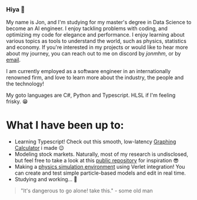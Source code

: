 ### Hiya 👋

My name is Jon, and I'm studying for my master's degree in Data Science to become an AI engineer. I enjoy tackling problems with coding, and optimizing my code for elegance and performance. I enjoy learning about various topics as tools to understand the world, such as physics, statistics and economy. If you're interested in my projects or would like to hear more about my journey, you can reach out to me on discord by <em>jonmhm</em>, or by <a href="jh.tjemsland@gmail.com" target="_blank">email</a>.

I am currently employed as a software engineer in an internationally renowned firm, and love to learn more about the industry, the people and the technology!

My goto languages are C#, Python and Typescript. HLSL if I'm feeling frisky. 😁

# What I have been up to:
- Learning Typescript! Check out this smooth, low-latency [Graphing Calculator](https://github.com/jon-tj/Typescript-Testing/tree/main/Typescript%20Graphing%20Calculator) i made 😉
- Modeling stock markets. Naturally, most of my research is undisclosed, but feel free to take a look at this [public repository](https://github.com/jon-tj/stocks-trading-flask) for inspiration 😎
- Making a [physics simulation environment](https://github.com/jon-tj/PhysSketch) using Verlet integration! You can create and test simple particle-based models and edit in real time.
- Studying and working... 🫠️


<blockquote>"It's dangerous to go alone! take this." - some old man</blockquote>

